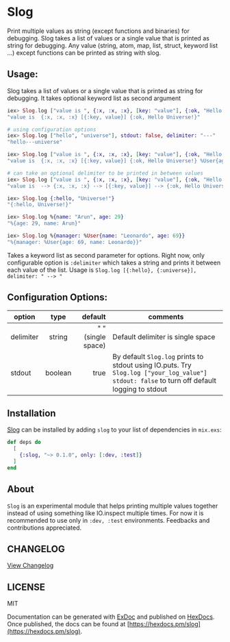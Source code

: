 # Slog

Print multiple values as string (except functions and binaries) for debugging. Slog takes a list of values or a single value that is printed as string for debugging. Any value (string, atom, map, list, struct, keyword list ...) except functions can be printed as string with slog.

## Usage:

Slog takes a list of values or a single value that is printed as string for debugging. It takes optional keyword list as second argument

```elixir
iex> Slog.log ["value is ", {:x, :x, :x}, [key: "value"], {:ok, "Hello Universe!"}]
"value is  {:x, :x, :x} [{:key, value}] {:ok, Hello Universe!}"

# using configuration options 
iex> Slog.log ["hello", "universe"], stdout: false, delimiter: "---"
"hello---universe"

iex> Slog.log ["value is ", {:x, :x, :x}, [key: "value"], {:ok, "Hello Universe!"}, %User{age: 29, name: "Arun"}]
"value is  {:x, :x, :x} [{:key, value}] {:ok, Hello Universe!} %User{age: 29, name: Arun}"

# can take an optional delimiter to be printed in between values
iex> Slog.log ["value is ", {:x, :x, :x}, [key: "value"], {:ok, "Hello Universe!"}], delimiter: " --> "
"value is  --> {:x, :x, :x} --> [{:key, value}] --> {:ok, Hello Universe!}"

iex> Slog.log {:hello, "Universe!"}
"{:hello, Universe!}"

iex> Slog.log %{name: "Arun", age: 29}
"%{age: 29, name: Arun}"

iex> Slog.log %{manager: %User{name: "Leonardo", age: 69}}
"%{manager: %User{age: 69, name: Leonardo}}"
```

Takes a keyword list as second parameter for options. Right now, only configurable option is `:delimiter` which takes a string and prints it between each value of the list. Usage is `Slog.log [{:hello}, {:universe}], delimiter: " --> "`


## Configuration Options:

| option          | type           | default  | comments |
| ----------------|:--------------:| --------:| ---------|
| delimiter       | string         | " " (single space)        |   Default delimiter is single space       |
| stdout          | boolean        | true     |   By default `Slog.log` prints to stdout using IO.puts. Try ```Slog.log ["your_log_value"] stdout: false``` to turn off default logging to stdout       |

## Installation

[Slog](https://hexdocs.pm/slog/) can be installed
by adding `slog` to your list of dependencies in `mix.exs`:


```elixir
def deps do
  [
    {:slog, "~> 0.1.0", only: [:dev, :test]}
  ]
end
```

## About
`Slog` is an experimental module that helps printing multiple values together instead of using something like IO.inspect multiple times. For now it is recommended to use only in `:dev, :test` environments. Feedbacks and contributions appreciated.

## CHANGELOG

[View Changelog](Changelog.md)

## LICENSE

MIT

Documentation can be generated with [ExDoc](https://github.com/elixir-lang/ex_doc)
and published on [HexDocs](https://hexdocs.pm). Once published, the docs can
be found at [https://hexdocs.pm/slog](https://hexdocs.pm/slog).

